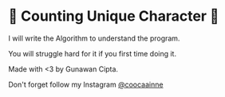# 🌿 Counting Unique Character 🌿

I will write the Algorithm to understand
the program.

You will struggle hard for it if you first
time doing it.

Made with <3 by Gunawan Cipta.

Don't forget follow my Instagram [@coocaainne](https://www.instagram.com/coocaainne)
